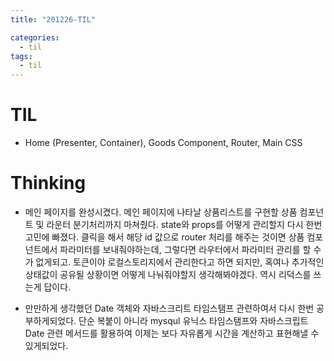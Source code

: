 ```yaml
---
title: "201226-TIL"

categories:
  - til
tags:
  - til
---
```

# TIL
 - Home (Presenter, Container), Goods Component, Router, Main CSS

 

# Thinking
 - 메인 페이지를 완성시켰다. 메인 페이지에 나타날 상품리스트를 구현할 상품 컴포넌트 및 라운터 분기처리까지 마쳐줬다. state와 props를 어떻게 관리할지 다시 한번 고민에 빠졌다. 클릭을 해서 해당 id 값으로 router 처리를 해주는 것이면 상품 컴포넌트에서 파라미터를 보내줘야하는데, 그렇다면 라우터에서 파라미터 관리를 할 수가 없게되고. 토큰이야 로컬스토리지에서 관리한다고 하면 되지만, 혹여나 추가적인 상태값이 공유될 상황이면 어떻게 나눠줘야할지 생각해봐야겠다. 역시 리덕스를 쓰는게 답이다.

 - 만만하게 생각했던 Date 객체와 자바스크리트 타임스탬프 관련하여서 다시 한번 공부하게되었다. 단순 복붙이 아니라 mysqul 유닉스 타임스탬프와 자바스크립트 Date 관련 메서드를 활용하여 이제는 보다 자유롭게 시간을 계산하고 표현해낼 수 있게되었다.